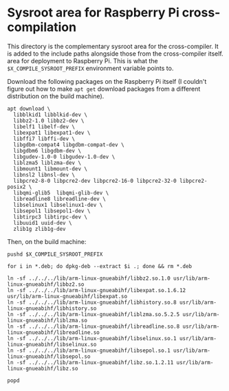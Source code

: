 # Sysroot area for Raspberry Pi cross-compilation
This directory is the complementary sysroot area for the cross-compiler. It is added to the include paths alongside those from the cross-compiler itself. area for deployment to Raspberry Pi. This is what the `$X_COMPILE_SYSROOT_PREFIX` environment variable points to.

Download the following packages on the Raspberry Pi itself (I couldn't figure out how to make `apt get` download packages from a different distribution on the build machine).
```
apt download \
  libblkid1 libblkid-dev \
  libbz2-1.0 libbz2-dev \
  libelf1 libelf-dev \
  libexpat1 libexpat1-dev \
  libffi7 libffi-dev \
  libgdbm-compat4 libgdbm-compat-dev \
  libgdbm6 libgdbm-dev \
  libgudev-1.0-0 libgudev-1.0-dev \
  liblzma5 liblzma-dev \
  libmount1 libmount-dev \
  libnsl2 libnsl-dev \
  libpcre2-8-0 libpcre2-dev libpcre2-16-0 libpcre2-32-0 libpcre2-posix2 \
  libqmi-glib5  libqmi-glib-dev \
  libreadline8 libreadline-dev \
  libselinux1 libselinux1-dev \
  libsepol1 libsepol1-dev \
  libtirpc3 libtirpc-dev \
  libuuid1 uuid-dev \
  zlib1g zlib1g-dev
```

Then, on the build machine:
```
pushd $X_COMPILE_SYSROOT_PREFIX

for i in *.deb; do dpkg-deb --extract $i .; done && rm *.deb

ln -sf ../../../lib/arm-linux-gnueabihf/libbz2.so.1.0 usr/lib/arm-linux-gnueabihf/libbz2.so
ln -sf ../../../lib/arm-linux-gnueabihf/libexpat.so.1.6.12 usr/lib/arm-linux-gnueabihf/libexpat.so
ln -sf ../../../lib/arm-linux-gnueabihf/libhistory.so.8 usr/lib/arm-linux-gnueabihf/libhistory.so
ln -sf ../../../lib/arm-linux-gnueabihf/liblzma.so.5.2.5 usr/lib/arm-linux-gnueabihf/liblzma.so
ln -sf ../../../lib/arm-linux-gnueabihf/libreadline.so.8 usr/lib/arm-linux-gnueabihf/libreadline.so
ln -sf ../../../lib/arm-linux-gnueabihf/libselinux.so.1 usr/lib/arm-linux-gnueabihf/libselinux.so
ln -sf ../../../lib/arm-linux-gnueabihf/libsepol.so.1 usr/lib/arm-linux-gnueabihf/libsepol.so
ln -sf ../../../lib/arm-linux-gnueabihf/libz.so.1.2.11 usr/lib/arm-linux-gnueabihf/libz.so

popd
```
